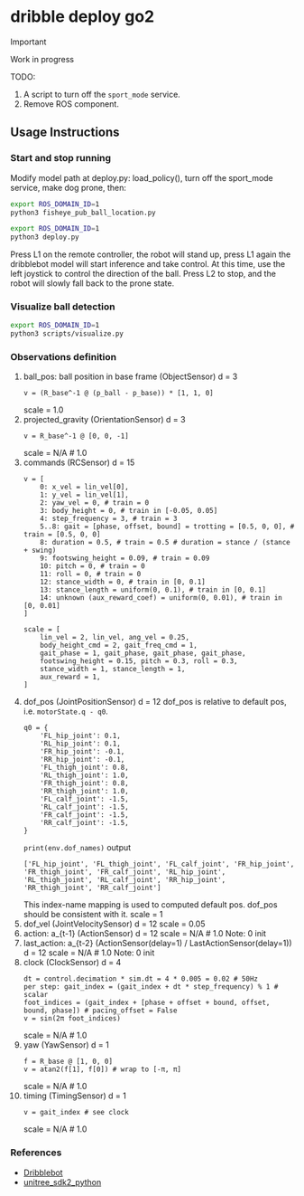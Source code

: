 # dribble deploy go2

> [!IMPORTANT]  
> Work in progress
 
TODO: 
1. A script to turn off the `sport_mode` service.
2. Remove ROS component.

## Usage Instructions

### Start and stop running

Modify model path at deploy.py: load_policy(), turn off the sport_mode service, make dog prone, then:

```bash
export ROS_DOMAIN_ID=1
python3 fisheye_pub_ball_location.py
```

```bash
export ROS_DOMAIN_ID=1
python3 deploy.py
```

Press L1 on the remote controller, the robot will stand up, press L1 again the dribblebot model will start inference and take control. At this time, use the left joystick to control the direction of the ball. Press L2 to stop, and the robot will slowly fall back to the prone state.

### Visualize ball detection

```bash
export ROS_DOMAIN_ID=1
python3 scripts/visualize.py
```

### Observations definition

1. ball_pos: ball position in base frame (ObjectSensor)
    d = 3
    ```
    v = (R_base^-1 @ (p_ball - p_base)) * [1, 1, 0]
    ```
    scale = 1.0
2. projected_gravity (OrientationSensor)
    d = 3
    ```
    v = R_base^-1 @ [0, 0, -1]
    ```
    scale = N/A # 1.0
3. commands (RCSensor)
    d = 15
    ```
    v = [
        0: x_vel = lin_vel[0],
        1: y_vel = lin_vel[1],
        2: yaw_vel = 0, # train = 0
        3: body_height = 0, # train in [-0.05, 0.05]
        4: step_frequency = 3, # train = 3
        5..8: gait = [phase, offset, bound] = trotting = [0.5, 0, 0], # train = [0.5, 0, 0]
        8: duration = 0.5, # train = 0.5 # duration = stance / (stance + swing)
        9: footswing_height = 0.09, # train = 0.09
        10: pitch = 0, # train = 0
        11: roll = 0, # train = 0
        12: stance_width = 0, # train in [0, 0.1]
        13: stance_length = uniform(0, 0.1), # train in [0, 0.1]
        14: unknown (aux_reward_coef) = uniform(0, 0.01), # train in  [0, 0.01]
    ]
    ```
    ```
    scale = [
        lin_vel = 2, lin_vel, ang_vel = 0.25,
        body_height_cmd = 2, gait_freq_cmd = 1,
        gait_phase = 1, gait_phase, gait_phase, gait_phase,
        footswing_height = 0.15, pitch = 0.3, roll = 0.3,
        stance_width = 1, stance_length = 1,
        aux_reward = 1,
    ]
    ```
4. dof_pos (JointPositionSensor)
    d = 12
    dof_pos is relative to default pos, i.e. `motorState.q - q0`.
    ```
    q0 = {
        'FL_hip_joint': 0.1,
        'RL_hip_joint': 0.1,
        'FR_hip_joint': -0.1,
        'RR_hip_joint': -0.1,
        'FL_thigh_joint': 0.8,
        'RL_thigh_joint': 1.0,
        'FR_thigh_joint': 0.8,
        'RR_thigh_joint': 1.0,
        'FL_calf_joint': -1.5,
        'RL_calf_joint': -1.5,
        'FR_calf_joint': -1.5,
        'RR_calf_joint': -1.5,
    }
    ```
    `print(env.dof_names)` output
    ```
    ['FL_hip_joint', 'FL_thigh_joint', 'FL_calf_joint', 'FR_hip_joint', 'FR_thigh_joint', 'FR_calf_joint', 'RL_hip_joint', 'RL_thigh_joint', 'RL_calf_joint', 'RR_hip_joint', 'RR_thigh_joint', 'RR_calf_joint']
    ```
    This index-name mapping is used to computed default pos.
    dof_pos should be consistent with it.
    scale = 1
5. dof_vel (JointVelocitySensor)
    d = 12
    scale = 0.05
6. action: a_{t-1} (ActionSensor)
    d = 12
    scale = N/A # 1.0
    Note: 0 init
7. last_action: a_{t-2} (ActionSensor(delay=1) / LastActionSensor(delay=1))
    d = 12
    scale = N/A # 1.0
    Note: 0 init
8. clock (ClockSensor)
    d = 4
    ```
    dt = control.decimation * sim.dt = 4 * 0.005 = 0.02 # 50Hz
    per step: gait_index = (gait_index + dt * step_frequency) % 1 # scalar
    foot_indices = (gait_index + [phase + offset + bound, offset, bound, phase]) # pacing_offset = False
    v = sin(2π foot_indices)
    ```
    scale = N/A # 1.0
9. yaw (YawSensor)
    d = 1
    ```
    f = R_base @ [1, 0, 0]
    v = atan2(f[1], f[0]) # wrap to [-π, π]
    ```
    scale = N/A # 1.0
10. timing (TimingSensor)
    d = 1
    ```
    v = gait_index # see clock
    ```
    scale  = N/A # 1.0

### References

- [Dribblebot](https://github.com/Improbable-AI/dribblebot)
- [unitree_sdk2_python](https://github.com/unitreerobotics/unitree_sdk2_python)